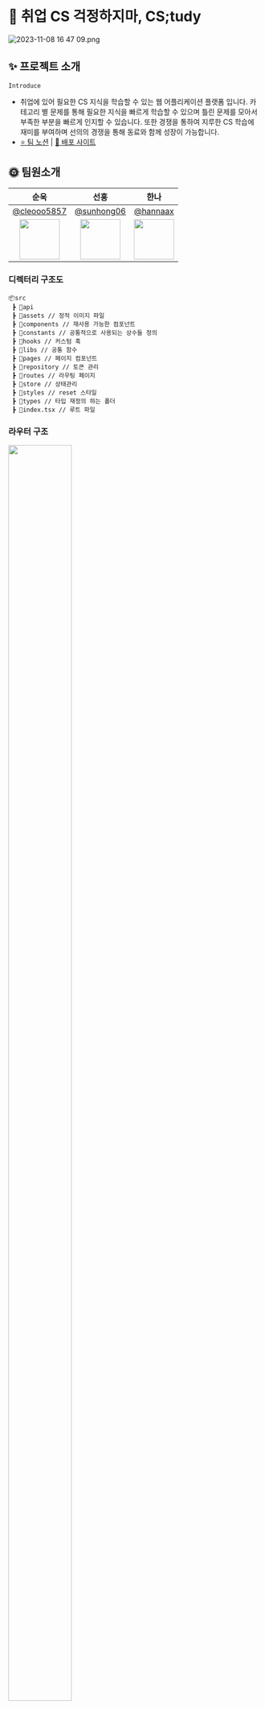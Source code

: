 # 📖 취업 CS 걱정하지마, CS;tudy

![2023-11-08 16 47 09.png](https://img1.daumcdn.net/thumb/R1280x0/?scode=mtistory2&fname=https%3A%2F%2Fblog.kakaocdn.net%2Fdn%2FzCfcL%2Fbtsz1KbmvRD%2FO1EG64wsfLA1kil8fKack0%2Fimg.png)
## ✨ 프로젝트 소개

`Introduce`

- 취업에 있어 필요한 CS 지식을 학습할 수 있는 웹 어플리케이션 플랫폼 입니다. 카테고리 별 문제를 통해 필요한 지식을 빠르게 학습할 수 있으며 틀린 문제를 모아서 부족한 부분을 빠르게 인지할 수 있습니다. 또한 경쟁을 통하여 지루한 CS 학습에 재미를 부여하며 선의의 경쟁을 통해 동료와 함께 성장이 가능합니다.
- [⭐️ 팀 노션](https://www.notion.so/71bd9661b2974953b83c8ba109b62611?pvs=21) | [📝 배포 사이트](http://cstudy-projects.s3-website.ap-northeast-2.amazonaws.com/)

## 🌞 팀원소개

|   순욱   |   선홍   |   한나   |
|:--------:|:--------:|:--------:|
|[@cleooo5857](https://github.com/cleooo5857)|[@sunhong06](https://github.com/sunhong06)|[@hannaax](https://github.com/hannaax)|
|<img src="https://avatars.githubusercontent.com/cleooo5857" width="80">|<img src="https://avatars.githubusercontent.com/sunhong06" width="80">|<img src="https://avatars.githubusercontent.com/hannaax" width="80">|

### 디렉터리 구조도

```
📦src
 ┣ 📂api
 ┣ 📂assets // 정적 이미지 파일
 ┣ 📂components // 재사용 가능한 컴포넌트
 ┣ 📂constants // 공통적으로 사용되는 상수들 정의
 ┣ 📂hooks // 커스텀 훅
 ┣ 📂libs // 공통 함수
 ┣ 📂pages // 페이지 컴포넌트
 ┣ 📂repository // 토큰 관리
 ┣ 📂routes // 라우팅 페이지
 ┣ 📂store // 상태관리
 ┣ 📂styles // reset 스타일
 ┣ 📂types // 타입 재정의 하는 폴더
 ┣ 📜index.tsx // 루트 파일
```


### 라우터 구조

<div >
  <img src="https://img1.daumcdn.net/thumb/R1280x0/?scode=mtistory2&fname=https%3A%2F%2Fblog.kakaocdn.net%2Fdn%2FcsQt6S%2Fbtsz41QXlaW%2F93p63GuSh0NNmFpDUC3jcK%2Fimg.png" width="50%" height="80%"/>
</div>

## 구현 화면 
<details>
<summary>로그인</summary>
<img src="https://velog.velcdn.com/images/cleooo5857/post/80351f44-8608-4724-ba7c-d37b17661481/image.gif"/>
</details>
<details>
<summary>공지사항 생성</summary>
<img src="https://velog.velcdn.com/images/cleooo5857/post/caa76b95-3105-42e8-b7a6-51c5afeb94ef/image.gif"/>
</details>
<details>
<summary>공지사항 삭제</summary>
<img src="https://velog.velcdn.com/images/cleooo5857/post/ea5f4a4e-e4d2-4671-b8d8-43c58550ee80/image.gif"/>
</details>
<details>
<summary>공지사항 수정</summary>
<img src="https://velog.velcdn.com/images/cleooo5857/post/fa87935a-3518-4676-9b01-05227d0c9112/image.gif"/>
</details>
<details>
<summary>댓글</summary>
<img src="https://velog.velcdn.com/images/cleooo5857/post/fbc70c1e-d668-4a05-8bec-27f11ac064a5/image.gif"/>
</details>
<details>
<summary>문제집 검색</summary>
<img src="https://velog.velcdn.com/images/cleooo5857/post/9b4a2734-7a26-4dc7-b789-5787b14c10f6/image.gif"/>
</details>
<details>
<summary>문제집 생성</summary>
<img src=""/>
</details>
<details>
<summary>문제집 문제추가</summary>
<img src="https://velog.velcdn.com/images/cleooo5857/post/088013eb-2826-4d65-9631-6a93394e1630/image.gif"/>
</details>
<details>
<summary>문제집 문제삭제</summary>
<img src="https://velog.velcdn.com/images/cleooo5857/post/8eaca558-14e3-486d-9b5e-6c0b6e03d45d/image.gif"/>
</details>
   
   
   
   
   
   
## 🐣 기술 스택

<h3 align="center">Environment</h3>

<p align="center">  
<img src="https://img.shields.io/badge/visual studio code-007ACC.svg?style=for-the-badge&logo=visualstudiocode&logoColor=white"/>
<img src="https://img.shields.io/badge/Git-F05032.svg?style=for-the-badge&logo=Git&logoColor=white"/>
<img src="https://img.shields.io/badge/GitHub-181717.svg?style=for-the-badge&logo=GitHub&logoColor=white"/>

</p>

<h3 align="center">Config</h3>

<p align="center">

<img src="https://img.shields.io/badge/npm-CB3837?style=for-the-badge&logo=npm&logoColor=white"/>

</p>

<h3 align="center">Development</h3>

<div style="display: flex; justify-contents: space-between; flex-wrap: wrap;">
  <div style="width: 50%;">
    <h4 align="center">Language</h4>
    <p align="center">
      <img src="https://img.shields.io/badge/typescript-3178C6?style=for-the-badge&logo=typescript&logoColor=white"/>
    </p>
  </div>

  <div style="width: 50%">
    <h4 align="center">UI / Style</h4>
    <p align="center">
      <img src="https://img.shields.io/badge/react-61DAFB?style=for-the-badge&logo=react&logoColor=white"/>
      <img src="https://img.shields.io/badge/styled components-DB7093?style=for-the-badge&logo=styledcomponents&logoColor=white"/>
    </p>
    </div>

<div style="width: 50%">
    <h4 align="center">Route</h4>
    <p align="center">
      <img src="https://img.shields.io/badge/react router-CA4245?style=for-the-badge&logo=reactrouter&logoColor=white"/>
    </p>
  </div>
  
  <div style="width: 50%">
  <h4 align="center">HTTP Async / Optimization</h4>
  <p align="center">
    <img src="https://img.shields.io/badge/axios-5A29E4?style=for-the-badge&logo=axios&logoColor=white"/>
    <img src="https://img.shields.io/badge/react query-FF4154?style=for-the-badge&logo=reactquery&logoColor=white"/>
  </p>
</div>
<div style="width: 50%">
  <h4 align="center">Form Optimization</h4>
  <p align="center">
  
  <img src="https://img.shields.io/badge/react hook form-EC5990?style=for-the-badge&logo=reacthookform&logoColor=white"/>
  
  </p>
</div>

<div style="width: 50%">
  <h4 align="center">WebPack Control</h4>
  <p align="center">
  
  <img src="https://img.shields.io/badge/Craco-8DD6F9?style=for-the-badge&logo=webpack&logoColor=white"/>
  </p>
</div>
</div>

<h3 align="center">Communication</h3>

<p align="center">
<img src="https://img.shields.io/badge/Notion-000000?style=for-the-badge&logo=Notion&logoColor=white"/>
<img src="https://img.shields.io/badge/Jira-3178C6?style=for-the-badge&logo=jira&logoColor=white"/>
</p>

<br>
<br>

## 🐌Git Commit Convention

<table>
  <tr>
    <td>
         feat
    </td>
     <td>
        새로운 기능과 관련된 것을 의미
    </td>
  </tr>
  <tr>
    <td>
         design
    </td>
     <td>
        UI/스타일 파일 추가/수정
    </td>
  </tr>
  <tr>
    <td>
         comment
    </td>
     <td>
        주석 추가/수정
    </td>
  </tr>
  <tr>
    <td>
         fix
    </td>
     <td>
        오류와 같은 것을 수정을 하였을 때 사용
    </td>
  </tr>
   <tr>
    <td>
         test
    </td>
     <td>
        테스트 추가, 테스트 리팩토링(프로덕션 코드 변경 X)
    </td>
  </tr>
  <tr>
    <td>
         docs
    </td>
     <td>
        문서와 관련하여 수정한 부분이 있을 때 사용
    </td>
  </tr>
  <tr>
    <td>
         style
    </td>
     <td>
        코드 포맷 변경, 세미 콜론 누락, 코드 수정이 없는 경우
    </td>
  </tr>
    <tr>
    <td>
         move
    </td>
     <td>
        파일, 코드의 이동
    </td>
  </tr>
    <tr>
    <td>
         refactor
    </td>
     <td>
       코드의 리팩토링을 의미
    </td>
    <tr>
    <td>
         chore
     <td>
       빌드 태스트 업데이트, 패키지 매니저를 설정하는 경우(프로덕션 코드 변경 X)
    </td>
  </tr>
    <tr>
    <td>
         build
     <td>
       빌드 관련 파일 수정, 외부라이브러리 추가
    </td>
  </tr>
  <tr>
    <td>
         BREAKING CHANGE
     <td>
       커다란 API 변경의 경우
    </td>
  </tr>
   <tr>
    <td>
         HOTFIX
     <td>
       급하게 치명적인 버그를 고쳐야하는 경우
    </td>
  </tr>
   <tr>
    <td>
         Rename
     <td>
       파일 혹은 폴더명을 수정하거나 옮기는 작업만인 경우
    </td>
  </tr>
  <tr>
    <td>
         Remove
     <td>
       파일을 삭제하는 작업만 수행한 경우
    </td>
  </tr>
</table>

<br>

<br>
